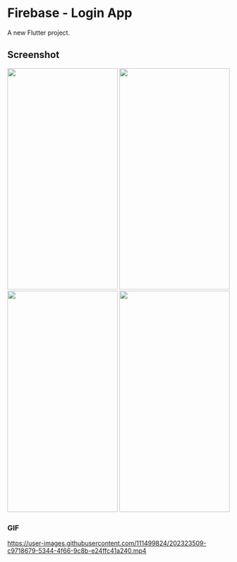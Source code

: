 # Firebase - Login App

A new Flutter project.

## Screenshot
<img src="https://user-images.githubusercontent.com/111499824/202323891-7bd5af9d-ba45-46bb-a036-519fae9ec7cf.jpg" width="250" height="500" />
<img src="https://user-images.githubusercontent.com/111499824/202323971-88c0147e-383f-4af8-a4c9-ada1aa4c7b80.jpg" width="250" height="500" />
<img src="https://user-images.githubusercontent.com/111499824/202323991-5016bb80-2852-45c2-895d-681e08ad95bc.jpg" width="250" height="500" />
<img src="https://user-images.githubusercontent.com/111499824/202324014-36250b7d-3856-4354-baa3-8b03a10fb7a0.jpg" width="250" height="500" />


### GIF
https://user-images.githubusercontent.com/111499824/202323509-c9718679-5344-4f66-9c8b-e24ffc41a240.mp4


